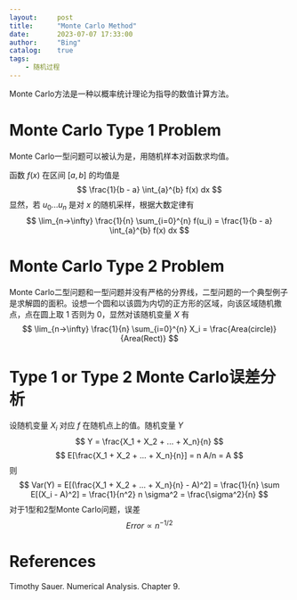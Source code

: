 ```yaml
---
layout:     post
title:      "Monte Carlo Method"
date:       2023-07-07 17:33:00
author:     "Bing"
catalog:    true
tags:
    - 随机过程
---
```


Monte Carlo方法是一种以概率统计理论为指导的数值计算方法。

# Monte Carlo Type 1 Problem
Monte Carlo一型问题可以被认为是，用随机样本对函数求均值。

函数 $f(x)$ 在区间 $[a, b]$ 的均值是
$$
    \frac{1}{b - a} \int_{a}^{b} f(x) dx
$$
显然，若 $u_0...u_n$ 是对 $x$ 的随机采样，根据大数定律有
$$
    \lim_{n->\infty} \frac{1}{n} \sum_{i=0}^{n} f(u_i) = \frac{1}{b - a} \int_{a}^{b} f(x) dx
$$

# Monte Carlo Type 2 Problem
Monte Carlo二型问题和一型问题并没有严格的分界线，二型问题的一个典型例子是求解圆的面积。设想一个圆和以该圆为内切的正方形的区域，向该区域随机撒点，点在圆上取 $1$ 否则为 $0$，显然对该随机变量 $X$ 有
$$
    \lim_{n->\infty} \frac{1}{n} \sum_{i=0}^{n} X_i = \frac{Area(circle)}{Area(Rect)}
$$

# Type 1 or Type 2 Monte Carlo误差分析
设随机变量 $X_i$ 对应 $f$ 在随机点上的值。随机变量 $Y$
$$
    Y = \frac{X_1 + X_2 + ... + X_n}{n}
$$
$$
    E[\frac{X_1 + X_2 + ... + X_n}{n}] = n A/n = A
$$
则
$$
    Var(Y) = E[(\frac{X_1 + X_2 + ... + X_n}{n} - A)^2] = \frac{1}{n} \sum E[(X_i - A)^2] = \frac{1}{n^2} n \sigma^2 = \frac{\sigma^2}{n}
$$
对于1型和2型Monte Carlo问题，误差
$$
    Error \propto n^{-1/2}
$$

# References
Timothy Sauer. Numerical Analysis. Chapter 9.